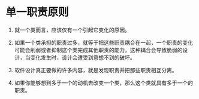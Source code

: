 # 单一职责原则

1. 就一个类而言，应该仅有一个引起它变化的原因。

2. 如果一个类承担的职责过多，就等于把这些职责耦合在一起，一个职责的变化可能会削弱或者抑制这个类完成其他职责的能力。这种耦合会导致脆弱的设计，当变化发生时，设计会遭受到意想不到的破坏。

3. 软件设计真正要做的许多内容，就是发现职责并把那些职责相互分离。

4. 如果你能够想到多于一个的动机去改变一个类，那么这个类就具有多于一个的职责。


